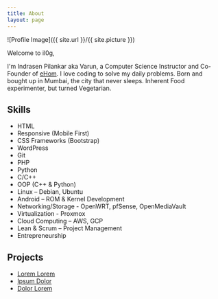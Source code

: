 ```yaml
---
title: About
layout: page
---
```

![Profile Image]({{ site.url }}/{{ site.picture }})

<p>Welcome to il0g,</p>

<p>I'm Indrasen Pilankar aka Varun, a Computer Science Instructor and Co-Founder of <a href= "http://www.ehom.co.in">eHom</a>. I love coding to solve my daily problems. Born and bought up in Mumbai, the city that never sleeps. Inherent Food experimenter, but turned Vegetarian.</p>

<h2>Skills</h2>

<ul class="skill-list">

<li>HTML </li>

<li>Responsive (Mobile First)</li>

<li>CSS Frameworks (Bootstrap)</li>

<li>WordPress</li>

<li>Git</li>

<li>PHP</li>

<li>Python</li>

<li>C/C++</li>

<li>OOP (C++ & Python)</li>

<li>Linux – Debian, Ubuntu</li>

<li>Android – ROM & Kernel Development</li>

<li>Networking/Storage - OpenWRT, pfSense, OpenMediaVault</li>

<li>Virtualization - Proxmox</li>

<li>Cloud Computing – AWS, GCP</li>

<li>Lean & Scrum – Project Management</li>

<li>Entrepreneurship</li>

</ul>

<h2>Projects</h2>

<ul>
<li><a href="https://github.com/">Lorem Lorem</a></li>
<li><a href="https://github.com/">Ipsum Dolor</a></li>
<li><a href="https://github.com/">Dolor Lorem</a></li>
</ul>